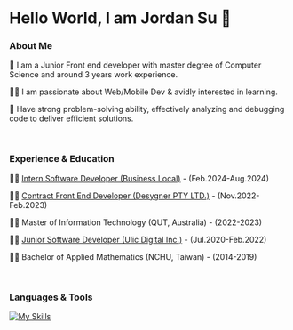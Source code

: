 # Hello World, I am Jordan Su 👋

### About Me

:fist_right: I am a Junior Front end developer with master degree of Computer Science and around 3 years work experience.

👨‍💻 I am passionate about Web/Mobile Dev & avidly interested in learning.

:brain: Have strong problem-solving ability, effectively analyzing and debugging code to deliver efficient solutions.

<br />

### Experience & Education
:health_worker: [Intern Software Developer (Business Local)](https://businesslocal.com.au/) - (Feb.2024-Aug.2024)

:health_worker: [Contract Front End Developer (Desygner PTY LTD.)](https://desygner.com/) - (Nov.2022-Feb.2023)

:student: Master of Information Technology (QUT, Australia) - (2022-2023)

:health_worker: [Junior Software Developer (Ulic Digital Inc.)](https://www.ulictek.com/en) - (Jul.2020-Feb.2022)

:student: Bachelor of Applied Mathematics (NCHU, Taiwan) - (2014-2019)

<br />

### Languages & Tools
[![My Skills](https://skillicons.dev/icons?i=html,css,js,c,cpp,dart,py,mysql,angular,react,nodejs,git)](https://skillicons.dev)


<!--
**jordansusu/jordansusu** is a ✨ _special_ ✨ repository because its `README.md` (this file) appears on your GitHub profile.

Here are some ideas to get you started:

- 🔭 I’m currently working on ...
- 🌱 I’m currently learning ...
- 👯 I’m looking to collaborate on ...
- 🤔 I’m looking for help with ...
- 💬 Ask me about ...
- 📫 How to reach me: ...
- 😄 Pronouns: ...
- ⚡ Fun fact: ...
-->
